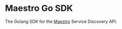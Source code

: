 # Maestro Go SDK
The Golang SDK for the [Maestro](https://github.com/KaiserWerk/Maestro) Service Discovery API.

